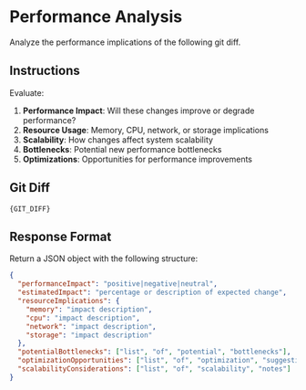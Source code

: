 # Performance Analysis

Analyze the performance implications of the following git diff.

## Instructions

Evaluate:
1. **Performance Impact**: Will these changes improve or degrade performance?
2. **Resource Usage**: Memory, CPU, network, or storage implications
3. **Scalability**: How changes affect system scalability
4. **Bottlenecks**: Potential new performance bottlenecks
5. **Optimizations**: Opportunities for performance improvements

## Git Diff

```
{GIT_DIFF}
```

## Response Format

Return a JSON object with the following structure:
```json
{
  "performanceImpact": "positive|negative|neutral",
  "estimatedImpact": "percentage or description of expected change",
  "resourceImplications": {
    "memory": "impact description",
    "cpu": "impact description",
    "network": "impact description",
    "storage": "impact description"
  },
  "potentialBottlenecks": ["list", "of", "potential", "bottlenecks"],
  "optimizationOpportunities": ["list", "of", "optimization", "suggestions"],
  "scalabilityConsiderations": ["list", "of", "scalability", "notes"]
}
```

